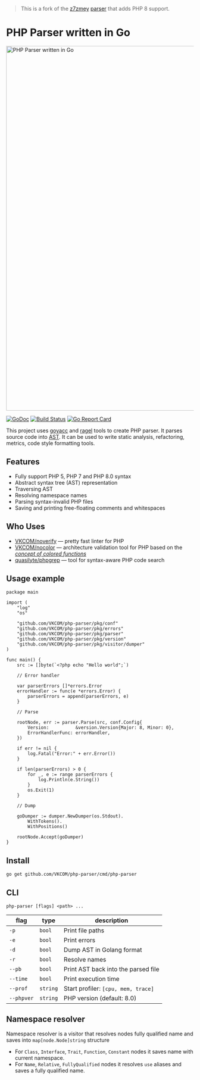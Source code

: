 > This is a fork of the [z7zmey](https://github.com/z7zmey) [parser](https://github.com/VKCOM/php-parser) that adds PHP 8 support.

PHP Parser written in Go
========================

<img src="./parser.jpg" alt="PHP Parser written in Go" width="980"/>

[![GoDoc](https://godoc.org/github.com/VKCOM/php-parser?status.svg)](https://godoc.org/github.com/VKCOM/php-parser)
[![Build Status](https://github.com/VKCOM/php-parser/workflows/Go/badge.svg)](https://github.com/VKCOM/php-parser/workflows/Go)
[![Go Report Card](https://goreportcard.com/badge/github.com/VKCOM/php-parser)](https://goreportcard.com/report/github.com/VKCOM/php-parser)

This project uses [goyacc](https://godoc.org/golang.org/x/tools/cmd/goyacc) and [ragel](https://www.colm.net/open-source/ragel/) tools to create PHP parser. It parses source code into [AST](https://en.wikipedia.org/wiki/Abstract_syntax_tree). It can be used to write static analysis, refactoring, metrics, code style formatting tools.

Features
---------

- Fully support PHP 5, PHP 7 and PHP 8.0 syntax
- Abstract syntax tree (AST) representation
- Traversing AST
- Resolving namespace names
- Parsing syntax-invalid PHP files
- Saving and printing free-floating comments and whitespaces

Who Uses
--------

- [VKCOM/noverify](https://github.com/VKCOM/noverify) — pretty fast linter for PHP
- [VKCOM/nocolor](https://github.com/VKCOM/nocolor) — architecture validation tool for PHP based on the [*concept of colored functions*](https://github.com/VKCOM/nocolor/blob/master/docs/introducing_colors.md)
- [quasilyte/phpgrep](https://github.com/quasilyte/phpgrep) — tool for syntax-aware PHP code search

Usage example
-------

```Golang
package main

import (
	"log"
	"os"

	"github.com/VKCOM/php-parser/pkg/conf"
	"github.com/VKCOM/php-parser/pkg/errors"
	"github.com/VKCOM/php-parser/pkg/parser"
	"github.com/VKCOM/php-parser/pkg/version"
	"github.com/VKCOM/php-parser/pkg/visitor/dumper"
)

func main() {
	src := []byte(`<?php echo "Hello world";`)

	// Error handler

	var parserErrors []*errors.Error
	errorHandler := func(e *errors.Error) {
		parserErrors = append(parserErrors, e)
	}

	// Parse

	rootNode, err := parser.Parse(src, conf.Config{
		Version:          &version.Version{Major: 8, Minor: 0},
		ErrorHandlerFunc: errorHandler,
	})

	if err != nil {
		log.Fatal("Error:" + err.Error())
	}
	
	if len(parserErrors) > 0 {
		for _, e := range parserErrors {
			log.Println(e.String())
		}
		os.Exit(1)
	}

	// Dump

	goDumper := dumper.NewDumper(os.Stdout).
		WithTokens().
		WithPositions()

	rootNode.Accept(goDumper)
}
```

Install
-------

```
go get github.com/VKCOM/php-parser/cmd/php-parser
```

CLI
---

```
php-parser [flags] <path> ...
```

| flag       | type     | description                         |
|------------|----------|-------------------------------------|
| `-p`       | `bool`   | Print file paths                    |
| `-e`       | `bool`   | Print errors                        |
| `-d`       | `bool`   | Dump AST in Golang format           |
| `-r`       | `bool`   | Resolve names                       |
| `--pb`     | `bool`   | Print AST back into the parsed file |
| `--time`   | `bool`   | Print execution time                |
| `--prof`   | `string` | Start profiler: `[cpu, mem, trace]` |
| `--phpver` | `string` | PHP version (default: 8.0)          |

Namespace resolver
------------------

Namespace resolver is a visitor that resolves nodes fully qualified name and saves into `map[node.Node]string` structure

- For `Class`, `Interface`, `Trait`, `Function`, `Constant` nodes it saves name with current namespace.
- For `Name`, `Relative`, `FullyQualified` nodes it resolves `use` aliases and saves a fully qualified name.

